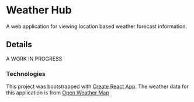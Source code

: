 # Weather Hub
A web application for viewing location based weather forecast information.

## Details
A WORK IN PROGRESS

### Technologies
This project was bootstrapped with [Create React App](https://github.com/facebook/create-react-app).
The weather data for this application is from [Open Weather Map](https://openweathermap.org/)